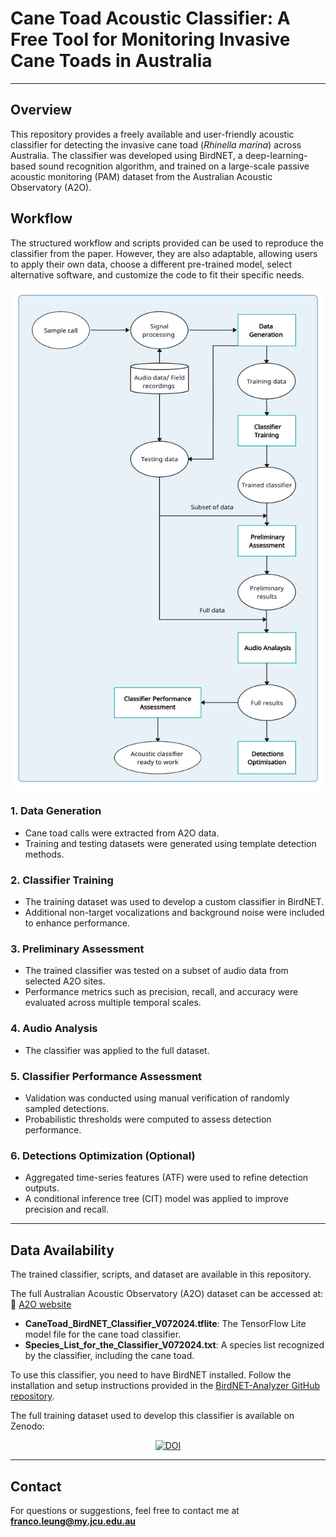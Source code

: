 # Cane Toad Acoustic Classifier: A Free Tool for Monitoring Invasive Cane Toads in Australia

---

## Overview

This repository provides a freely available and user-friendly acoustic classifier for detecting the invasive cane toad (*Rhinella marina*) across Australia. The classifier was developed using BirdNET, a deep-learning-based sound recognition algorithm, and trained on a large-scale passive acoustic monitoring (PAM) dataset from the Australian Acoustic Observatory (A2O).

## Workflow

The structured workflow and scripts provided can be used to reproduce the classifier from the paper. However, they are also adaptable, allowing users to apply their own data, choose a different pre-trained model, select alternative software, and customize the code to fit their specific needs.

<p align="center">
  <img src="https://raw.githubusercontent.com/Leptobrachium/Gpshing/main/Classifier%20Development%20Workflow.jpg" alt="Workflow Diagram" width="500" height="800">
</p>

### **1. Data Generation**
- Cane toad calls were extracted from A2O data.
- Training and testing datasets were generated using template detection methods.

### **2. Classifier Training**
- The training dataset was used to develop a custom classifier in BirdNET.
- Additional non-target vocalizations and background noise were included to enhance performance.

### **3. Preliminary Assessment**
- The trained classifier was tested on a subset of audio data from selected A2O sites.
- Performance metrics such as precision, recall, and accuracy were evaluated across multiple temporal scales.

### **4. Audio Analysis**
- The classifier was applied to the full dataset.

### **5. Classifier Performance Assessment**
- Validation was conducted using manual verification of randomly sampled detections.
- Probabilistic thresholds were computed to assess detection performance.

### **6. Detections Optimization (Optional)**
- Aggregated time-series features (ATF) were used to refine detection outputs.
- A conditional inference tree (CIT) model was applied to improve precision and recall.

---

## **Data Availability**
The trained classifier, scripts, and dataset are available in this repository.

The full Australian Acoustic Observatory (A2O) dataset can be accessed at:  
🔗 [A2O website](https://data.acousticobservatory.org/)

- **CaneToad_BirdNET_Classifier_V072024.tflite**: The TensorFlow Lite model file for the cane toad classifier.
- **Species_List_for_the_Classifier_V072024.txt**: A species list recognized by the classifier, including the cane toad.

To use this classifier, you need to have BirdNET installed. Follow the installation and setup instructions provided in the [BirdNET-Analyzer GitHub repository](https://github.com/kahst/BirdNET-Analyzer).

The full training dataset used to develop this classifier is available on Zenodo:

<p align="center">
  <a href="https://doi.org/10.5281/zenodo.13826911">
    <img src="https://zenodo.org/badge/DOI/10.5281/zenodo.13826911.svg" alt="DOI">
  </a>
</p>

---

## **Contact**
For questions or suggestions, feel free to contact me at **franco.leung@my.jcu.edu.au**
